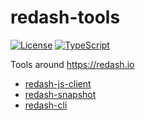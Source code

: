 # redash-tools
[![License](https://img.shields.io/npm/l/history-reducer.svg)](https://github.com/marcolink/redash-tools/blob/master/package.json)
[![TypeScript](https://img.shields.io/badge/%3C%2F%3E-TypeScript-%230074c1.svg)](http://www.typescriptlang.org/)

Tools around https://redash.io
- [redash-js-client](packages/client)
- [redash-snapshot](packages/snapshot)
- [redash-cli](packages/cli)

